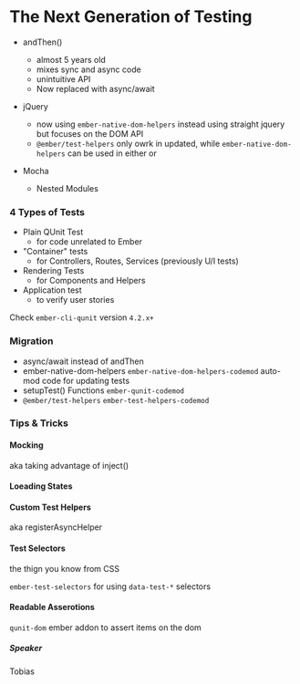 # The Next Generation of Testing

- andThen()
  - almost 5 years old
  - mixes sync and async code
  - unintuitive API
  - Now replaced with async/await
  
- jQuery
  - now using `ember-native-dom-helpers` instead using straight jquery but focuses on the DOM API
  - `@ember/test-helpers` only owrk in updated, while `ember-native-dom-helpers` can be used in either or
  
- Mocha 
  - Nested Modules
  
### 4 Types of Tests
- Plain QUnit Test 
  - for code unrelated to Ember
- "Container" tests
  - for Controllers, Routes, Services (previously U/I tests)
- Rendering Tests
  - for Components and Helpers
- Application test
  - to verify user stories
  
Check `ember-cli-qunit` version `4.2.x+`

### Migration
- async/await instead of andThen
- ember-native-dom-helpers `ember-native-dom-helpers-codemod` auto-mod code for updating tests
- setupTest() Functions `ember-qunit-codemod`
- `@ember/test-helpers` `ember-test-helpers-codemod`

### Tips & Tricks

#### Mocking
aka taking advantage of inject()

#### Loeading States

#### Custom Test Helpers
aka registerAsyncHelper

#### Test Selectors
the thign you know from CSS

`ember-test-selectors` for using `data-test-*` selectors

#### Readable Asserotions

`qunit-dom` ember addon to assert items on the dom
  

##### Speaker
Tobias
